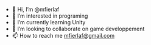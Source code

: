 - 👋 Hi, I’m @mfierlaf
- 👀 I’m interested in programing
- 🌱 I’m currently learning Unity
- 💞️ I’m looking to collaborate on game developpement
- 📫 How to reach me mfierlaf@gmail.com

<!---
mfierlaf/mfierlaf is a ✨ special ✨ repository because its `README.md` (this file) appears on your GitHub profile.
You can click the Preview link to take a look at your changes.
--->
